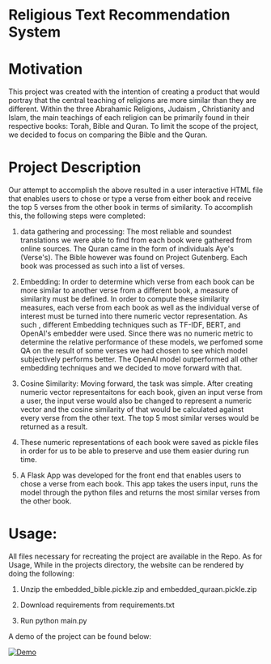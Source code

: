 # Religious Text Recommendation System




# Motivation

This project was created with the intention of creating a product that would portray that the central teaching of religions are more similar than they are different. Within the three Abrahamic Religions, Judaism , Christianity and Islam, the main teachings of each religion can be primarily found in their respective books: Torah, Bible and Quran. To limit the scope of the project, we decided to focus on comparing the Bible and the Quran.



# Project Description

Our attempt to accomplish the above resulted in a user interactive HTML file that enables users to chose or type a verse from either book and receive the top 5 verses from the other book in terms of similarity. To accomplish this, the following steps were completed:
1) data gathering and processing: 
The most reliable and soundest translations we were able to find from each book were gathered from online sources. The Quran came in the form of individuals Aye's (Verse's). The Bible however was found on Project Gutenberg. Each book was processed as such into a list of verses. 

2) Embedding:
In order to determine which verse from each book can be more similar to another verse from a different book, a measure of similarity must be defined. In order to compute these similarity measures, each verse from each book as well as the individual verse of interest must be turned into there numeric vector representation. As such , different Embedding techniques such as TF-IDF, BERT, and OpenAI's embedder were used. Since there was no numeric metric to determine the relative performance of these models, we perfomed some QA on the result of some verses we had chosen to see which model subjectively performs better. The OpenAI model outperformed all other embedding techniques and we decided to move forward with that. 

3) Cosine Similarity:
Moving forward, the task was simple. After creating numeric vector representaitons for each book, given an input verse from a user, the input verse would also be changed to represent a numeric vector and the cosine similarity of that would be calculated against every verse from the other text. The top 5 most similar verses would be returned as a result. 




4) These numeric representations of each book were saved as pickle files in order for us to be able to preserve and use them easier during run time. 



5) A Flask App was developed for the front end that enables users to chose a verse from each book. This app takes the users input, runs the model through the python files and returns the most similar verses from the other book. 


# Usage:

All files necessary for recreating the project are available in the Repo. 
As for Usage, While in the projects directory, the website can be rendered by doing the following:

1) Unzip the embedded_bible.pickle.zip and embedded_quraan.pickle.zip

2) Download requirements from requirements.txt 

3) Run python main.py


A demo of the project can be found below:

[![Demo](data/demo.png)](https://www.youtube.com/watch?v=dsTI9qa58wY)










